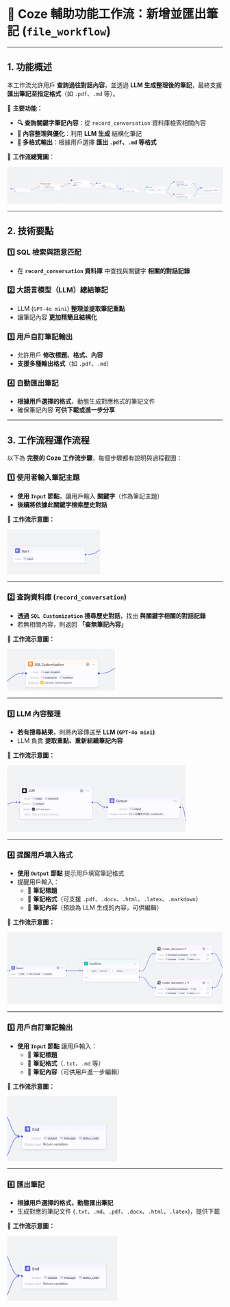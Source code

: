 # 📂 Coze 輔助功能工作流：新增並匯出筆記 (`file_workflow`)

---

## 1. 功能概述

本工作流允許用戶 **查詢過往對話內容**，並透過 **LLM 生成整理後的筆記**，最終支援 **匯出筆記至指定格式**（如 `.pdf`、`.md` 等）。

📌 **主要功能：**
- **🔍 查詢關鍵字筆記內容**：從 `record_conversation` 資料庫檢索相關內容
- **📖 內容整理與優化**：利用 **LLM 生成** 結構化筆記
- **📄 多格式輸出**：根據用戶選擇 **匯出 `.pdf`、`.md` 等格式**

📌 **工作流總覽圖**：

![新增並匯出筆記 - 總覽](images/file_workflow.png)

---

## 2. 技術要點

### 1️⃣ **SQL 檢索與語意匹配**
- 在 **`record_conversation` 資料庫** 中查找與關鍵字 **相關的對話記錄**

### 2️⃣ **大語言模型（LLM）總結筆記**
- LLM (`GPT-4o mini`) **整理並提取筆記重點**
- 讓筆記內容 **更加精簡且結構化**

### 3️⃣ **用戶自訂筆記輸出**
- 允許用戶 **修改標題、格式、內容**
- **支援多種輸出格式**（如 `.pdf`、`.md`）

### 4️⃣ **自動匯出筆記**
- **根據用戶選擇的格式**，動態生成對應格式的筆記文件
- 確保筆記內容 **可供下載或進一步分享**

---

## 3. 工作流程運作流程

以下為 **完整的 Coze 工作流步驟**，每個步驟都有說明與過程截圖：


### 1️⃣ **使用者輸入筆記主題**
- **使用 `Input` 節點**，讓用戶輸入 **關鍵字**（作為筆記主題）
- **後續將依據此關鍵字檢索歷史對話**

📌 **工作流示意圖：**

![輸入筆記主題](images/file_workflow_1.png)

---

### 2️⃣ **查詢資料庫 (`record_conversation`)**
- **透過 `SQL Customization` 搜尋歷史對話**，找出 **與關鍵字相關的對話記錄**
- 若無相關內容，則返回 **「查無筆記內容」**

📌 **工作流示意圖：**

![查詢筆記內容](images/file_workflow_2.png)

---

### 3️⃣ **LLM 內容整理**
- **若有搜尋結果**，則將內容傳送至 **LLM (`GPT-4o mini`)**
- LLM 負責 **提取重點、重新組織筆記內容**

📌 **工作流示意圖：**

![LLM 整理筆記](images/file_workflow_3.png)

---

### 4️⃣ **提醒用戶填入格式**
- **使用 `Output` 節點** 提示用戶填寫筆記格式
- 提醒用戶輸入：
  - 📌 **筆記標題**
  - 📝 **筆記格式**（可支援 `.pdf`、`.docx`、`.html`、`.latex`、`.markdown`）
  - 📖 **筆記內容**（預設為 LLM 生成的內容，可供編輯）

📌 **工作流示意圖：**

![提醒用戶填入格式](images/file_workflow_4.png)

---

### 5️⃣ **用戶自訂筆記輸出**
- **使用 `Input` 節點** 讓用戶輸入：
  - 📌 **筆記標題**
  - 📝 **筆記格式**（`.txt`、`.md` 等）
  - 📖 **筆記內容**（可供用戶進一步編輯）

📌 **工作流示意圖：**

![用戶編輯筆記](images/file_workflow_5.png)

---

### 6️⃣ **匯出筆記**
- **根據用戶選擇的格式，動態匯出筆記**
- 生成對應的筆記文件 (`.txt`、`.md`、`.pdf`、`.docx`、`.html`、`.latex`)，提供下載

📌 **工作流示意圖：**

![匯出筆記](images/file_workflow_6.png)
